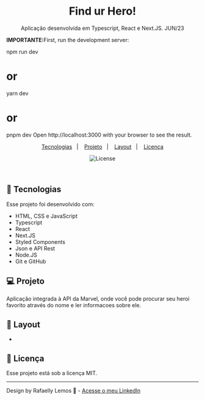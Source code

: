 <h1 align="center"> Find ur Hero! </h1>

<p align="center">
Aplicação desenvolvida em Typescript, React e Next.JS. JUN/23
</p>
<strong>IMPORTANTE:</strong>First, run the development server:

npm run dev
# or
yarn dev
# or
pnpm dev
Open http://localhost:3000 with your browser to see the result.
</p>

<p align="center">
  <a href="#-tecnologias">Tecnologias</a>&nbsp;&nbsp;&nbsp;|&nbsp;&nbsp;&nbsp;
  <a href="#-projeto">Projeto</a>&nbsp;&nbsp;&nbsp;|&nbsp;&nbsp;&nbsp;
  <a href="#-layout">Layout</a>&nbsp;&nbsp;&nbsp;|&nbsp;&nbsp;&nbsp;
  <a href="#memo-licença">Licença</a>
</p>

<p align="center">
  <img alt="License" src="https://img.shields.io/static/v1?label=license&message=MIT&color=49AA26&labelColor=000000">
</p>

<br>

## 🚀 Tecnologias

Esse projeto foi desenvolvido com:

- HTML, CSS e JavaScript
- Typescript
- React
- Next.JS
- Styled Components
- Json e API Rest
- Node.JS
- Git e GitHub

## 💻 Projeto

Aplicação integrada à API da Marvel, onde você pode procurar seu heroi favorito através do nome e ler informacoes sobre ele.

## 🔖 Layout

-

## :memo: Licença

Esse projeto está sob a licença MIT.

---

Design by Rafaelly Lemos :wave: - [Acesse o meu LinkedIn](https://www.linkedin.com/in/rafaelly-lemos)
